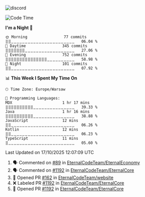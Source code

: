 ![discord](https://discord.c99.nl/widget/theme-4/533345209434767372.png)

<!--START_SECTION:waka-->
![Code Time](http://img.shields.io/badge/Code%20Time-413%20hrs%201%20min-blue)

**I'm a Night 🦉** 

```text
🌞 Morning                77 commits          ⣿⣿⣀⣀⣀⣀⣀⣀⣀⣀⣀⣀⣀⣀⣀⣀⣀⣀⣀⣀⣀⣀⣀⣀⣀   06.04 % 
🌆 Daytime                345 commits         ⣿⣿⣿⣿⣿⣿⣿⣀⣀⣀⣀⣀⣀⣀⣀⣀⣀⣀⣀⣀⣀⣀⣀⣀⣀   27.06 % 
🌃 Evening                752 commits         ⣿⣿⣿⣿⣿⣿⣿⣿⣿⣿⣿⣿⣿⣿⣿⣀⣀⣀⣀⣀⣀⣀⣀⣀⣀   58.98 % 
🌙 Night                  101 commits         ⣿⣿⣀⣀⣀⣀⣀⣀⣀⣀⣀⣀⣀⣀⣀⣀⣀⣀⣀⣀⣀⣀⣀⣀⣀   07.92 % 
```


📊 **This Week I Spent My Time On** 

```text
🕑︎ Time Zone: Europe/Warsaw

💬 Programming Languages: 
MDX                      1 hr 17 mins        ⣿⣿⣿⣿⣿⣿⣿⣿⣿⣿⣀⣀⣀⣀⣀⣀⣀⣀⣀⣀⣀⣀⣀⣀⣀   39.33 % 
Java                     1 hr 16 mins        ⣿⣿⣿⣿⣿⣿⣿⣿⣿⣿⣀⣀⣀⣀⣀⣀⣀⣀⣀⣀⣀⣀⣀⣀⣀   38.88 % 
JavaScript               12 mins             ⣿⣿⣀⣀⣀⣀⣀⣀⣀⣀⣀⣀⣀⣀⣀⣀⣀⣀⣀⣀⣀⣀⣀⣀⣀   06.26 % 
Kotlin                   12 mins             ⣿⣿⣀⣀⣀⣀⣀⣀⣀⣀⣀⣀⣀⣀⣀⣀⣀⣀⣀⣀⣀⣀⣀⣀⣀   06.23 % 
TypeScript               11 mins             ⣿⣀⣀⣀⣀⣀⣀⣀⣀⣀⣀⣀⣀⣀⣀⣀⣀⣀⣀⣀⣀⣀⣀⣀⣀   05.60 % 
```


 Last Updated on 17/10/2025 12:07:09 UTC
<!--END_SECTION:waka-->

<!--START_SECTION:activity-->
1. 🗣 Commented on [#89](https://github.com/EternalCodeTeam/EternalEconomy/pull/89#issuecomment-3394970064) in [EternalCodeTeam/EternalEconomy](https://github.com/EternalCodeTeam/EternalEconomy)
2. 🗣 Commented on [#1192](https://github.com/EternalCodeTeam/EternalCore/pull/1192#issuecomment-3384718380) in [EternalCodeTeam/EternalCore](https://github.com/EternalCodeTeam/EternalCore)
3. 💪 Opened PR [#162](undefined) in [EternalCodeTeam/website](https://github.com/EternalCodeTeam/website)
4. ❌ Labeled PR [#1192](undefined) in [EternalCodeTeam/EternalCore](https://github.com/EternalCodeTeam/EternalCore)
5. 💪 Opened PR [#1192](undefined) in [EternalCodeTeam/EternalCore](https://github.com/EternalCodeTeam/EternalCore)
<!--END_SECTION:activity-->

